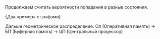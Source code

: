 Продолжаем считать вероятности попадания в разные состояния.

{Два примера с графами}

Дальше геометрическое распределение.
Оп (Оперативная память) -> БП (Буферная память) -> ЦП (Центральный процессор)

